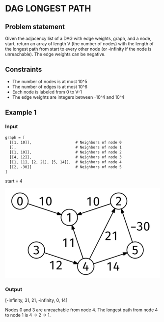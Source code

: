 # DAG LONGEST PATH

## Problem statement

Given the adjacency list of a DAG with edge weights, graph, and a node, start, return an array of length V (the number
of nodes) with the length of the longest path from start to every other node (or -infinity if the node is unreachable).
The edge weights can be negative.

## Constraints

- The number of nodes is at most 10^5
- The number of edges is at most 10^6
- Each node is labeled from 0 to V-1
- The edge weights are integers between -10^4 and 10^4

## Example 1

### Input

```
graph = [
  [[1, 10]],                    # Neighbors of node 0
  [],                           # Neighbors of node 1
  [[1, 10]],                    # Neighbors of node 2
  [[4, 12]],                    # Neighbors of node 3
  [[1, 11], [2, 21], [5, 14]],  # Neighbors of node 4
  [[2, -30]]                    # Neighbors of node 5
]
```

start = 4

![dag-longest-path.png](dag-longest-path.png)

### Output

[-infinity, 31, 21, -infinity, 0, 14]

Nodes 0 and 3 are unreachable from node 4.
The longest path from node 4 to node 1 is 4 -> 2 -> 1.